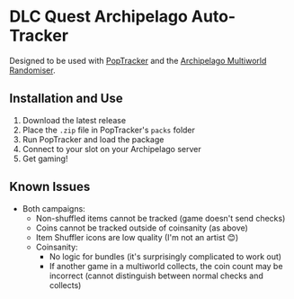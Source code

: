 # DLC Quest Archipelago Auto-Tracker

Designed to be used with [PopTracker](https://github.com/black-sliver/PopTracker) and the [Archipelago Multiworld Randomiser](https://archipelago.gg/).

## Installation and Use

1. Download the latest release
2. Place the `.zip` file in PopTracker's `packs` folder
3. Run PopTracker and load the package
4. Connect to your slot on your Archipelago server
5. Get gaming!

## Known Issues

- Both campaigns:
  - Non-shuffled items cannot be tracked (game doesn't send checks)
  - Coins cannot be tracked outside of coinsanity (as above)
  - Item Shuffler icons are low quality (I'm not an artist 😊)
  - Coinsanity:
    - No logic for bundles (it's surprisingly complicated to work out)
    - If another game in a multiworld collects, the coin count may be incorrect (cannot distinguish between normal checks and collects)
